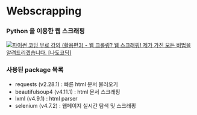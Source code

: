# Webscrapping

### Python 을 이용한 웹 스크래핑

[![파이썬 코딩 무료 강의 (활용편3) - 웹 크롤링? 웹 스크래핑! 제가 가진 모든 비법을 알려드리겠습니다. [나도코딩]](https://img.youtube.com/vi/yQ20jZwDjTE/mqdefault.jpg)](https://youtu.be/yQ20jZwDjTE)


### 사용된 package 목록

- requests (v2.28.1) : 빠른 html 문서 불러오기
- beautifulsoup4 (v4.11.1) : html 문서 스크래핑
- lxml (v4.9.1) : html parser
- selenium (v4.7.2) : 웹페이지 실시간 탐색 및 스크래핑

